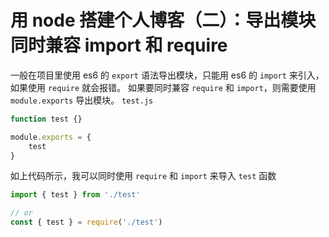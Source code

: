 # 用 node 搭建个人博客（二）：导出模块同时兼容 import 和 require
一般在项目里使用 es6 的 `export` 语法导出模块，只能用 es6 的 `import` 来引入，如果使用 `require` 就会报错。
如果要同时兼容 `require` 和 `import`，则需要使用 `module.exports` 导出模块。
`test.js`
```js
function test {}

module.exports = {
    test
}
```
如上代码所示，我可以同时使用 `require` 和 `import` 来导入 `test` 函数
```js
import { test } from './test'

// or
const { test } = require('./test')
```
